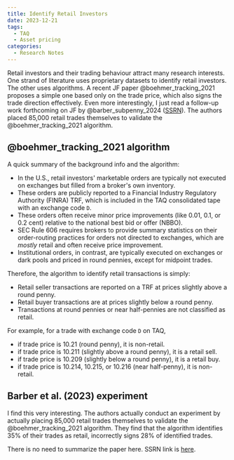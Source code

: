 ```yaml
---
title: Identify Retail Investors
date: 2023-12-21
tags:
  - TAQ
  - Asset pricing
categories:
  - Research Notes
---
```


Retail investors and their trading behaviour attract many research interests. One strand of literature uses proprietary datasets to identify retail investors. The other uses algorithms. A recent JF paper @boehmer_tracking_2021 proposes a simple one based only on the trade price, which also signs the trade direction effectively. Even more interestingly, I just read a follow-up work forthcoming on JF by @barber_subpenny_2024 ([SSRN](https://papers.ssrn.com/sol3/papers.cfm?abstract_id=4202874)). The authors placed 85,000 retail trades themselves to validate the @boehmer_tracking_2021 algorithm.

<!-- more -->

## @boehmer_tracking_2021 algorithm

A quick summary of the background info and the algorithm:

- In the U.S., retail investors' marketable orders are typically not executed on exchanges but filled from a broker's own inventory.
- These orders are publicly reported to a Financial Industry Regulatory Authority (FINRA) TRF, which is included in the TAQ consolidated tape with an exchange code `D`.
- These orders often receive minor price improvements (like 0.01, 0.1, or 0.2 cent) relative to the national best bid or offer (NBBO).
- SEC Rule 606 requires brokers to provide summary statistics on their order-routing practices for orders not directed to exchanges, which are _mostly_ retail and often receive price improvement.
- Institutional orders, in contrast, are typically executed on exchanges or dark pools and priced in round pennies, except for midpoint trades.

Therefore, the algorithm to identify retail transactions is simply:

- Retail seller transactions are reported on a TRF at prices slightly above a round penny.
- Retail buyer transactions are at prices slightly below a round penny.
- Transactions at round pennies or near half-pennies are not classified as retail.

For example, for a trade with exchange code `D` on TAQ,

- if trade price is 10.21 (round penny), it is non-retail.
- if trade price is 10.211 (slightly above a round penny), it is a retail sell.
- if trade price is 10.209 (slightly below a round penny), it is a retail buy.
- if trade price is 10.214, 10.215, or 10.216 (near half-penny), it is non-retail.

## Barber et al. (2023) experiment

I find this very interesting. The authors actually conduct an experiment by actually placing 85,000 retail trades themselves to validate the @boehmer_tracking_2021 algorithm. They find that the algorithm identifies 35% of their trades as retail, incorrectly signs 28% of identified trades.

There is no need to summarize the paper here. SSRN link is [here](https://papers.ssrn.com/sol3/papers.cfm?abstract_id=4202874).
